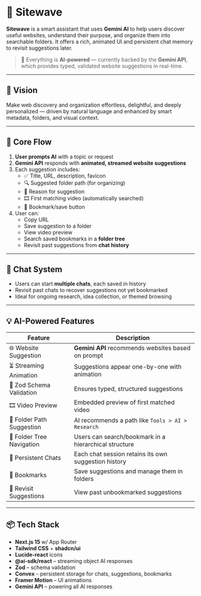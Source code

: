 # 🌊 Sitewave

**Sitewave** is a smart assistant that uses **Gemini AI** to help users discover useful websites, understand their purpose, and organize them into searchable folders. It offers a rich, animated UI and persistent chat memory to revisit suggestions later.

> 🔮 Everything is **AI-powered** — currently backed by the **Gemini API**, which provides typed, validated website suggestions in real-time.

---

## 🚀 Vision

Make web discovery and organization effortless, delightful, and deeply personalized — driven by natural language and enhanced by smart metadata, folders, and visual context.

---

## 🧠 Core Flow

1. **User prompts AI** with a topic or request
2. **Gemini API** responds with **animated, streamed website suggestions**
3. Each suggestion includes:
   - ✅ Title, URL, description, favicon
   - 🔍 Suggested folder path (for organizing)
   - 💬 Reason for suggestion
   - 🎞️ First matching video (automatically searched)
   - 📌 Bookmark/save button
4. User can:
   - Copy URL
   - Save suggestion to a folder
   - View video preview
   - Search saved bookmarks in a **folder tree**
   - Revisit past suggestions from **chat history**

---

## 💬 Chat System

- Users can start **multiple chats**, each saved in history
- Revisit past chats to recover suggestions not yet bookmarked
- Ideal for ongoing research, idea collection, or themed browsing

---

## 💡 AI-Powered Features

| Feature                        | Description |
|-------------------------------|-------------|
| 🌐 Website Suggestion         | **Gemini API** recommends websites based on prompt |
| ⏳ Streaming Animation        | Suggestions appear one-by-one with animation |
| 🧠 Zod Schema Validation      | Ensures typed, structured suggestions |
| 🎞️ Video Preview             | Embedded preview of first matched video |
| 📁 Folder Path Suggestion     | AI recommends a path like `Tools > AI > Research` |
| 🌳 Folder Tree Navigation     | Users can search/bookmark in a hierarchical structure |
| 💬 Persistent Chats           | Each chat session retains its own suggestion history |
| 🔖 Bookmarks                  | Save suggestions and manage them in folders |
| 🔄 Revisit Suggestions        | View past unbookmarked suggestions |

---

## 📦 Tech Stack

- **Next.js 15** w/ App Router
- **Tailwind CSS** + **shadcn/ui**
- **Lucide-react** icons
- **@ai-sdk/react** – streaming object AI responses
- **Zod** – schema validation
- **Convex** – persistent storage for chats, suggestions, bookmarks
- **Framer Motion** – UI animations
- **Gemini API** – powering all AI responses

